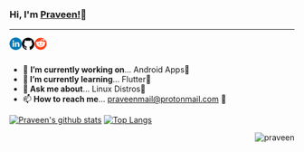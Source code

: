 ### Hi, I'm [Praveen!](https://github.com/praveen05git)👋
<hr>

<!--
**praveen05git/praveen05git** is a ✨ _special_ ✨ repository because its `README.md` (this file) appears on your GitHub profile.
-->
<a href="https://www.linkedin.com/in/praveen05/" title="LinedIn">
  <img align="left" alt="Praveen | LinkedIn" width="22px" src="https://raw.githubusercontent.com/praveen05git/praveen05git/main/images/linkedin.png" />
</a>
<a href="https://github.com/praveen05git" title="GitHub">
  <img align="left" alt="Praveen | GitHub" width="22px" src="https://raw.githubusercontent.com/praveen05git/praveen05git/main/images/github-logo.png" />
</a>
<a href="https://www.reddit.com/user/praveen0502" title="Reddit">
  <img align="left" alt="Praveen | Reddit" width="22px" src="https://raw.githubusercontent.com/praveen05git/praveen05git/main/images/reddit%20logo.png" />
</a>
</br>
</br>

- 🔭 <b>I’m currently working on</b>... Android Apps📱
- <b>🌱 I’m currently learning</b>... Flutter👀
- 💬<b> Ask me about</b>... Linux Distros🐧
- 📫 <b>How to reach me</b>... praveenmail@protonmail.com 💌

[![Praveen's github stats](https://github-readme-stats.vercel.app/api?username=praveen05git&hide=stars,prs,issues,contribs&show_icons=true)](https://github.com/praveen05git)
[![Top Langs](https://github-readme-stats.vercel.app/api/top-langs/?username=praveen05git&layout=compact)](https://github.com/praveen05git?tab=repositories)
<p align="right"><img src="https://komarev.com/ghpvc/?username=praveen05git&style=flat" alt="praveen"></p>
